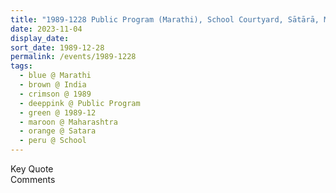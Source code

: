 ```yaml
---
title: "1989-1228 Public Program (Marathi), School Courtyard, Sātārā, Maharashtra, India"
date: 2023-11-04
display_date: 
sort_date: 1989-12-28
permalink: /events/1989-1228
tags:
  - blue @ Marathi
  - brown @ India
  - crimson @ 1989
  - deeppink @ Public Program
  - green @ 1989-12
  - maroon @ Maharashtra
  - orange @ Satara
  - peru @ School
---
```


<wave-list>
  <list-title color="green" width="75">Key Quote</list-title>
  <list-item color="BlanchedAlmond"  width="200"></list-item>
  <list-item color="Lavender"></list-item>
  <list-item color="BlanchedAlmond"></list-item>
</wave-list>

<br>

<wave-list>
  <list-title color="green" width="75">Comments</list-title>
  <list-item color="BlanchedAlmond"  width="200"></list-item>
  <list-item color="Lavender"></list-item>
  <list-item color="BlanchedAlmond"></list-item>
</wave-list>